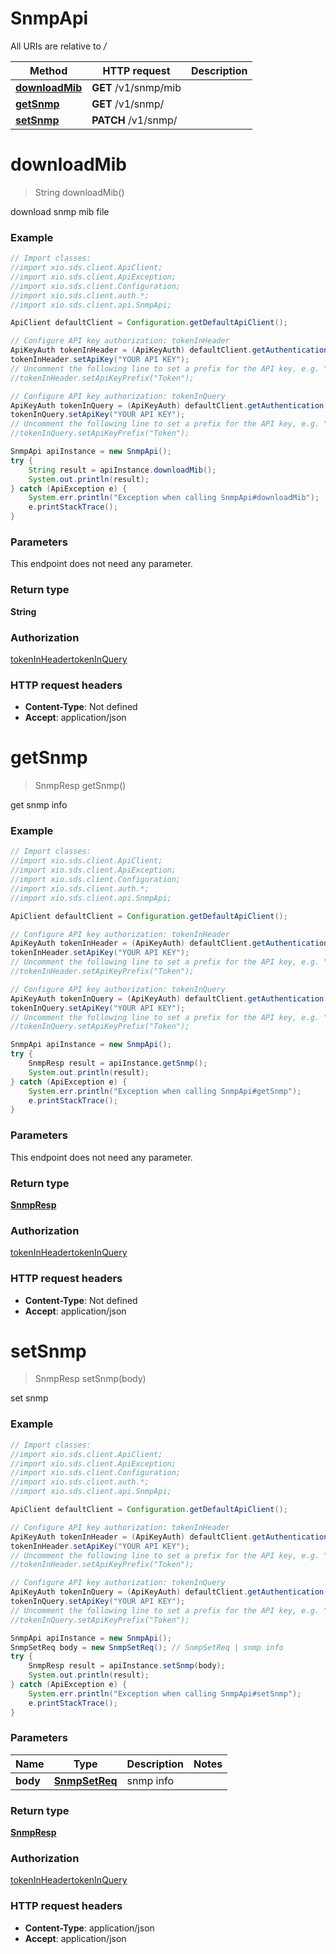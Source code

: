 # SnmpApi

All URIs are relative to */*

Method | HTTP request | Description
------------- | ------------- | -------------
[**downloadMib**](SnmpApi.md#downloadMib) | **GET** /v1/snmp/mib | 
[**getSnmp**](SnmpApi.md#getSnmp) | **GET** /v1/snmp/ | 
[**setSnmp**](SnmpApi.md#setSnmp) | **PATCH** /v1/snmp/ | 

<a name="downloadMib"></a>
# **downloadMib**
> String downloadMib()



download snmp mib file

### Example
```java
// Import classes:
//import xio.sds.client.ApiClient;
//import xio.sds.client.ApiException;
//import xio.sds.client.Configuration;
//import xio.sds.client.auth.*;
//import xio.sds.client.api.SnmpApi;

ApiClient defaultClient = Configuration.getDefaultApiClient();

// Configure API key authorization: tokenInHeader
ApiKeyAuth tokenInHeader = (ApiKeyAuth) defaultClient.getAuthentication("tokenInHeader");
tokenInHeader.setApiKey("YOUR API KEY");
// Uncomment the following line to set a prefix for the API key, e.g. "Token" (defaults to null)
//tokenInHeader.setApiKeyPrefix("Token");

// Configure API key authorization: tokenInQuery
ApiKeyAuth tokenInQuery = (ApiKeyAuth) defaultClient.getAuthentication("tokenInQuery");
tokenInQuery.setApiKey("YOUR API KEY");
// Uncomment the following line to set a prefix for the API key, e.g. "Token" (defaults to null)
//tokenInQuery.setApiKeyPrefix("Token");

SnmpApi apiInstance = new SnmpApi();
try {
    String result = apiInstance.downloadMib();
    System.out.println(result);
} catch (ApiException e) {
    System.err.println("Exception when calling SnmpApi#downloadMib");
    e.printStackTrace();
}
```

### Parameters
This endpoint does not need any parameter.

### Return type

**String**

### Authorization

[tokenInHeader](../README.md#tokenInHeader)[tokenInQuery](../README.md#tokenInQuery)

### HTTP request headers

 - **Content-Type**: Not defined
 - **Accept**: application/json

<a name="getSnmp"></a>
# **getSnmp**
> SnmpResp getSnmp()



get snmp info

### Example
```java
// Import classes:
//import xio.sds.client.ApiClient;
//import xio.sds.client.ApiException;
//import xio.sds.client.Configuration;
//import xio.sds.client.auth.*;
//import xio.sds.client.api.SnmpApi;

ApiClient defaultClient = Configuration.getDefaultApiClient();

// Configure API key authorization: tokenInHeader
ApiKeyAuth tokenInHeader = (ApiKeyAuth) defaultClient.getAuthentication("tokenInHeader");
tokenInHeader.setApiKey("YOUR API KEY");
// Uncomment the following line to set a prefix for the API key, e.g. "Token" (defaults to null)
//tokenInHeader.setApiKeyPrefix("Token");

// Configure API key authorization: tokenInQuery
ApiKeyAuth tokenInQuery = (ApiKeyAuth) defaultClient.getAuthentication("tokenInQuery");
tokenInQuery.setApiKey("YOUR API KEY");
// Uncomment the following line to set a prefix for the API key, e.g. "Token" (defaults to null)
//tokenInQuery.setApiKeyPrefix("Token");

SnmpApi apiInstance = new SnmpApi();
try {
    SnmpResp result = apiInstance.getSnmp();
    System.out.println(result);
} catch (ApiException e) {
    System.err.println("Exception when calling SnmpApi#getSnmp");
    e.printStackTrace();
}
```

### Parameters
This endpoint does not need any parameter.

### Return type

[**SnmpResp**](SnmpResp.md)

### Authorization

[tokenInHeader](../README.md#tokenInHeader)[tokenInQuery](../README.md#tokenInQuery)

### HTTP request headers

 - **Content-Type**: Not defined
 - **Accept**: application/json

<a name="setSnmp"></a>
# **setSnmp**
> SnmpResp setSnmp(body)



set snmp

### Example
```java
// Import classes:
//import xio.sds.client.ApiClient;
//import xio.sds.client.ApiException;
//import xio.sds.client.Configuration;
//import xio.sds.client.auth.*;
//import xio.sds.client.api.SnmpApi;

ApiClient defaultClient = Configuration.getDefaultApiClient();

// Configure API key authorization: tokenInHeader
ApiKeyAuth tokenInHeader = (ApiKeyAuth) defaultClient.getAuthentication("tokenInHeader");
tokenInHeader.setApiKey("YOUR API KEY");
// Uncomment the following line to set a prefix for the API key, e.g. "Token" (defaults to null)
//tokenInHeader.setApiKeyPrefix("Token");

// Configure API key authorization: tokenInQuery
ApiKeyAuth tokenInQuery = (ApiKeyAuth) defaultClient.getAuthentication("tokenInQuery");
tokenInQuery.setApiKey("YOUR API KEY");
// Uncomment the following line to set a prefix for the API key, e.g. "Token" (defaults to null)
//tokenInQuery.setApiKeyPrefix("Token");

SnmpApi apiInstance = new SnmpApi();
SnmpSetReq body = new SnmpSetReq(); // SnmpSetReq | snmp info
try {
    SnmpResp result = apiInstance.setSnmp(body);
    System.out.println(result);
} catch (ApiException e) {
    System.err.println("Exception when calling SnmpApi#setSnmp");
    e.printStackTrace();
}
```

### Parameters

Name | Type | Description  | Notes
------------- | ------------- | ------------- | -------------
 **body** | [**SnmpSetReq**](SnmpSetReq.md)| snmp info |

### Return type

[**SnmpResp**](SnmpResp.md)

### Authorization

[tokenInHeader](../README.md#tokenInHeader)[tokenInQuery](../README.md#tokenInQuery)

### HTTP request headers

 - **Content-Type**: application/json
 - **Accept**: application/json

